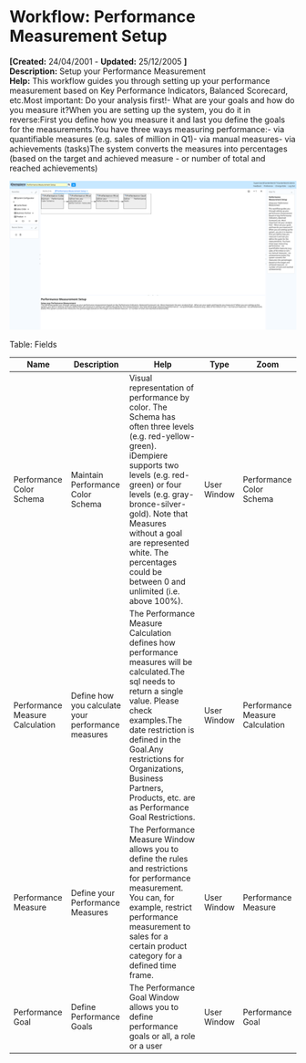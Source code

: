 # Workflow: Performance Measurement Setup 

**[Created:** 24/04/2001 - **Updated:** 25/12/2005 **]**  
**Description:** Setup your Performance Measurement  
**Help:** This workflow guides you through setting up your performance measurement based on Key Performance Indicators, Balanced Scorecard, etc.Most important: Do your analysis first!- What are your goals and how do you measure it?When you are setting up the system, you do it in reverse:First you define how you measure it and last you define the goals for the measurements.You have three ways measuring performance:- via quantifiable measures (e.g. sales of  million in Q1)- via manual measures- via achievements (tasks)The system converts the measures into percentages (based on the target and achieved measure - or number of total and reached achievements)

![](/img/docs/manual/PerformanceMeasurementSetup-Workflow_iDempiere_v12.0.0.png)

Table: Fields

| **Name** | **Description** | **Help** | **Type** | **Zoom** |
|----------|---------------|-----------|----------|----------|
| Performance Color Schema | Maintain Performance Color Schema | Visual representation of performance by color.  The Schema has often three levels (e.g. red-yellow-green).  iDempiere supports two levels (e.g. red-green) or four levels (e.g. gray-bronce-silver-gold).  Note that Measures without a goal are represented white.  The percentages could be between 0 and unlimited (i.e. above 100%). | User Window | Performance Color Schema | 
| Performance Measure Calculation | Define how you calculate your performance measures | The Performance Measure Calculation defines how performance measures will be calculated.The sql needs to return a single value.  Please check examples.The date restriction is defined in the Goal.Any restrictions for Organizations, Business Partners, Products, etc. are as Performance Goal Restrictions. | User Window | Performance Measure Calculation | 
| Performance Measure | Define your Performance Measures | The Performance Measure Window allows you to define the rules and restrictions for performance measurement.  You can, for example, restrict performance measurement to sales for a certain product category for a defined time frame. | User Window | Performance Measure | 
| Performance Goal | Define Performance Goals | The Performance Goal Window allows you to define performance goals or all, a role or a user | User Window | Performance Goal | 


